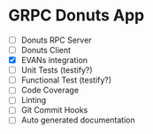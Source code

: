 # GRPC Donuts App

-   [ ] Donuts RPC Server
-   [ ] Donuts Client
-   [x] EVANs integration
-   [ ] Unit Tests (testify?)
-   [ ] Functional Test (testify?)
-   [ ] Code Coverage
-   [ ] Linting
-   [ ] Git Commit Hooks
-   [ ] Auto generated documentation
